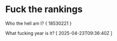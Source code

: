 # Fuck the rankings

Who the hell am I?
{ 18530221 }

What fucking year is it?
[ 2025-04-23T09:36:40Z ]
